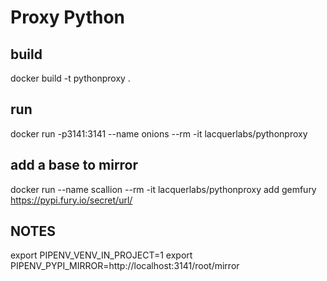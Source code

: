 # Proxy Python

## build

docker build -t pythonproxy .

## run

docker run -p3141:3141 --name onions --rm -it lacquerlabs/pythonproxy

## add a base to mirror

docker run --name scallion --rm -it lacquerlabs/pythonproxy add gemfury https://pypi.fury.io/secret/url/

## NOTES

export PIPENV_VENV_IN_PROJECT=1
export PIPENV_PYPI_MIRROR=http://localhost:3141/root/mirror


